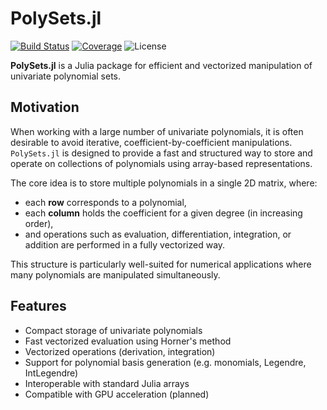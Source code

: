 # PolySets.jl

[![Build Status](https://github.com/Theozeud/PolySets.jl/actions/workflows/CI.yml/badge.svg?branch=main)](https://github.com/Theozeud/PolySets.jl/actions/workflows/CI.yml?query=branch%3Amain)
[![Coverage](https://codecov.io/gh/Theozeud/PolySets.jl/branch/main/graph/badge.svg)](https://codecov.io/gh/Theozeud/PolySet.jl)
![License](https://img.shields.io/badge/license-MIT-blue.svg)


**PolySets.jl** is a Julia package for efficient and vectorized manipulation of univariate polynomial sets.

## Motivation

When working with a large number of univariate polynomials, it is often desirable to avoid iterative, coefficient-by-coefficient manipulations. `PolySets.jl` is designed to provide a fast and structured way to store and operate on collections of polynomials using array-based representations.

The core idea is to store multiple polynomials in a single 2D matrix, where:
- each **row** corresponds to a polynomial,
- each **column** holds the coefficient for a given degree (in increasing order),
- and operations such as evaluation, differentiation, integration, or addition are performed in a fully vectorized way.

This structure is particularly well-suited for numerical applications where many polynomials are manipulated simultaneously.

## Features

- Compact storage of univariate polynomials
- Fast vectorized evaluation using Horner's method
- Vectorized operations (derivation, integration)
- Support for polynomial basis generation (e.g. monomials, Legendre, IntLegendre)
- Interoperable with standard Julia arrays
- Compatible with GPU acceleration (planned)
